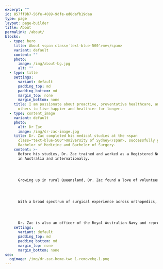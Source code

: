 ```yaml
---
excerpt: ""
id: 857ff8b7-56fe-4089-9dfe-ed8dafb19daa
type: page
layout: page-builder
title: About
permalink: /about/
blocks:
  - type: hero
    title: About <span class='text-blue-500'>me</span>
    variant: default
    content: ""
    photo:
      image: /img/about-bg.jpg
      alt: ""
  - type: title
    settings:
      variant: default
      padding_top: md
      padding_bottom: md
      margin_top: none
      margin_bottom: none
    title: I am passionate about proactive, preventative healthcare, and inspiring
      others to live happier and healthier for longer.
  - type: content_image
    variant: default
    photo:
      alt: Dr Zac
      image: /img/dr-zac-image.jpg
    title: Dr. Zac completed his medical studies at the <span
      class="text-blue-500">University of Sydney</span>, successfully gaining a
      Bachelor of Medicine and Bachelor of Surgery.
    content: >-
      Before his studies, Dr. Zac trained and worked as a Registered Nurse, both
      in Australia and internationally.




      Growing up in rural Queensland, Dr. Zac found a love of volunteering in areas of need, including Arnhem Land, the Philippines, Cambodia, and the Congo.




      With a broad spectrum of surgical experience across orthopedics, plastics and reconstructive surgery, Dr. Zac also has a keen interest in sports and preventative health and wellness programming. He is a specialist in bespoke vitality, longevity, medication formulation, and aesthetics.




      Dr. Zac is also an officer of the Royal Australian Navy and represented Australia in Basketball and Volleyball.
    settings:
      variant: default
      padding_top: md
      padding_bottom: md
      margin_top: none
      margin_bottom: none
seo:
  ogimage: /img/dr-zac-home-two_1-removebg-1.png
---
```

